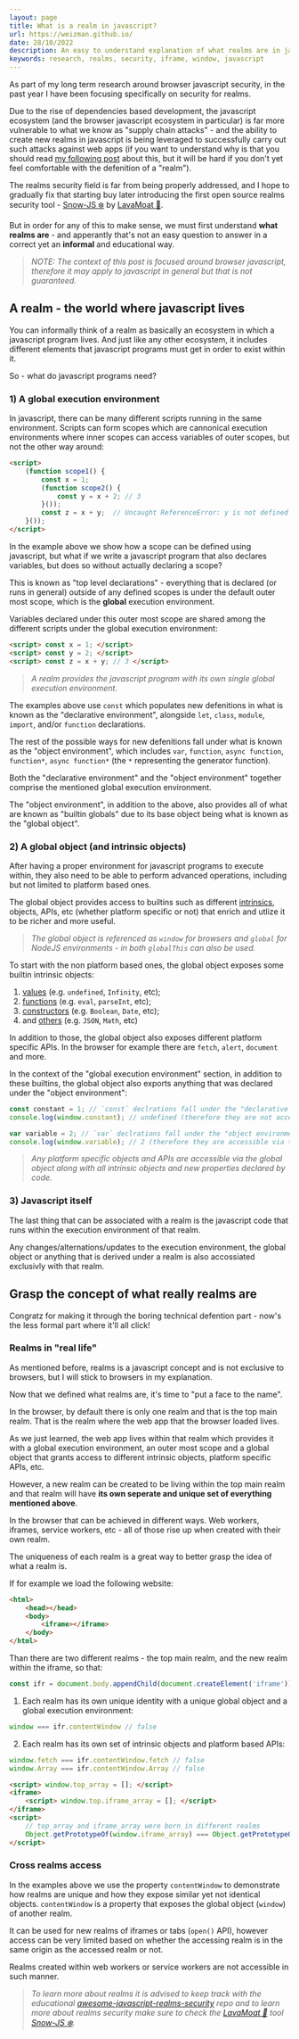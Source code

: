```yaml
---
layout: page
title: What is a realm in javascript?
url: https://weizman.github.io/
date: 28/10/2022
description: An easy to understand explanation of what realms are in javascript
keywords: research, realms, security, iframe, window, javascript
---
```


As part of my long term research around browser javascript security, in the past year I have been focusing specifically on security for realms.

Due to the rise of dependencies based development, the javascript ecosystem (and the browser javascript ecosystem in particular) is far more vulnerable to what we know as "supply chain attacks" - and the ability to create new realms in javascript is being leveraged to successfully carry out such attacks against web apps (if you want to understand why is that you should read [my following post](/) about this, but it will be hard if you don't yet feel comfortable with the defenition of a "realm").

The realms security field is far from being properly addressed, and I hope to gradually fix that starting buy later introducing the first open source realms security tool - [Snow-JS ❄️](https://github.com/lavamoat/snow) by [LavaMoat 🌋](https://github.com/lavamoat).

But in order for any of this to make sense, we must first understand **what realms are** - and apperantly that's not an easy question to answer in a correct yet an **informal** and educational way.

> *NOTE: The context of this post is focused around browser javascript, therefore it may apply to javascript in general but that is not guaranteed.*

## A realm - the world where javascript lives 

You can informally think of a realm as basically an ecosystem in which a javascript program lives. And just like any other ecosystem, it includes different elements that javascript programs must get in order to exist within it.

So - what do javascript programs need?

### 1) A global execution environment

In javascript, there can be many different scripts running in the same environment. 
Scripts can form scopes which are cannonical execution environments where inner scopes can access variables of outer scopes, but not the other way around:

```html
<script>
    (function scope1() {
        const x = 1;
        (function scope2() {
            const y = x + 2; // 3
        }());
        const z = x + y;  // Uncaught ReferenceError: y is not defined
    }());
</script>
```

In the example above we show how a scope can be defined using javascript, but what if we write a javascript program that also declares variables, but does so without actually declaring a scope?

This is known as "top level declarations" - everything that is declared (or runs in general) outside of any defined scopes is under the default outer most scope, which is the **global** execution environment.

Variables declared under this outer most scope are shared among the different scripts under the global execution environment:

```html
<script> const x = 1; </script>
<script> const y = 2; </script>
<script> const z = x + y; // 3 </script>
```

> *A realm provides the javascript program with its own single global execution environment.*

The examples above use `const` which populates new defenitions in what is known as the "declarative environment", alongside `let`, `class`, `module`, `import`, and/or `function` declarations.

The rest of the possible ways for new defenitions fall under what is known as the "object environment",
which includes `var`, `function`, `async function`, `function*`, `async function*` (the `*` representing the generator function).

Both the "declarative environment" and the "object environment" together comprise the mentioned global execution environment.

The "object environment", in addition to the above, also provides all of what are known as "builtin globals" due to its base object being what is known as the "global object".

### 2) A global object (and intrinsic objects)

After having a proper environment for javascript programs to execute within, they also need to be able to perform advanced operations, including but not limited to platform based ones. 

The global object provides access to builtins such as different [intrinsics](https://tc39.es/ecma262/#sec-well-known-intrinsic-objects), objects, APIs, etc (whether platform specific or not) that enrich and utlize it to be richer and more useful.

> *The global object is referenced as `window` for browsers and `global` for NodeJS environments - in both `globalThis` can also be used.*

To start with the non platform based ones, the global object exposes some builtin intrinsic objects: 
1. [values](https://tc39.es/ecma262/#sec-value-properties-of-the-global-object) (e.g. `undefined`, `Infinity`, etc);
2. [functions](https://tc39.es/ecma262/#sec-function-properties-of-the-global-object) (e.g. `eval`, `parseInt`, etc);
3. [constructors](https://tc39.es/ecma262/#sec-constructor-properties-of-the-global-object) (e.g. `Boolean`, `Date`, etc);
4. and [others](https://tc39.es/ecma262/#sec-other-properties-of-the-global-object) (e.g. `JSON`, `Math`, etc)

In addition to those, the global object also exposes different platform specific APIs. 
In the browser for example there are `fetch`, `alert`, `document` and more.

In the context of the "global execution environment" section, in addition to these builtins, the global object also exports anything that was declared under the "object environment":

```javascript
const constant = 1; // `const` declrations fall under the "declarative environment"
console.log(window.constant); // undefined (therefore they are not accessible via the global object)

var variable = 2; // `var` declrations fall under the "object environment"
console.log(window.variable); // 2 (therefore they are accessible via the global object)
```

> *Any platform specific objects and APIs are accessible via the global object along with all intrinsic objects and new properties declared by code.*

### 3) Javascript itself

The last thing that can be associated with a realm is the javascript code that runs within the execution environment of that realm.

Any changes/alternations/updates to the execution environment, the global object or anything that is derived under a realm is also accossiated exclusivly with that realm.

## Grasp the concept of what really realms are

Congratz for making it through the boring technical defention part - now's the less formal part where it'll all click!

### Realms in "real life"

As mentioned before, realms is a javascript concept and is not exclusive to browsers, but I will stick to browsers in my explanation.

Now that we defined what realms are, it's time to "put a face to the name".

In the browser, by default there is only one realm and that is the top main realm. That is the realm where the web app that the browser loaded lives.

As we just learned, the web app lives within that realm which provides it with a global execution environment, an outer most scope and a global object that grants access to different intrinsic objects, platform specific APIs, etc.

However, a new realm can be created to be living within the top main realm and that realm will have **its own seperate and unique set of everything mentioned above**.

In the browser that can be achieved in different ways. Web workers, iframes, service workers, etc - all of those rise up when created with their own realm.

The uniqueness of each realm is a great way to better grasp the idea of what a realm is.

If for example we load the following website:

```html
<html>
    <head></head>
    <body>
        <iframe></iframe>
    </body>
</html>
```

Than there are two different realms - the top main realm, and the new realm within the iframe, so that:

```javascript
const ifr = document.body.appendChild(document.createElement('iframe')).contentWindow;
```

1. Each realm has its own unique identity with a unique global object and a global execution environment:

```javascript
window === ifr.contentWindow // false
```

2. Each realm has its own set of intrinsic objects and platform based APIs:

```javascript
window.fetch === ifr.contentWindow.fetch // false
window.Array === ifr.contentWindow.Array // false
```

```html
<script> window.top_array = []; </script>
<iframe> 
    <script> window.top.iframe_array = []; </script> 
</iframe>
<script>
    // top_array and iframe_array were born in different realms
    Object.getPrototypeOf(window.iframe_array) === Object.getPrototypeOf(window.top_array) // false
</script>
```

### Cross realms access

In the examples above we use the property `contentWindow` to demonstrate how realms are unique and how they expose similar yet not identical objects. `contentWindow` is a property that exposes the global object (`window`) of another realm.

It can be used for new realms of iframes or tabs (`open()` API), however access can be very limited based on whether the accessing realm is in the same origin as the accessed realm or not.

Realms created within web workers or service workers are not accessible in such manner.

> *To learn more about realms it is advised to keep track with the educational [awesome-javascript-realms-security](https://github.com/weizman/awesome-javascript-realms-security/) repo and to learn more about realms security make sure to check the [LavaMoat 🌋](https://github.com/lavamoat) tool [Snow-JS ❄️](https://github.com/lavamoat/snow).*
